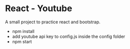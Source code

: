 # React - Youtube

A small project to practice react and bootstrap.
  - npm install 
  - add youtube api key to config.js inside the config folder
  - npm start